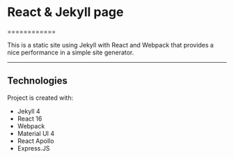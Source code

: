 # React & Jekyll page

============

This is a static site using Jekyll with React and Webpack that provides a nice performance in a simple site generator.

---

## Technologies

Project is created with:

- Jekyll 4
- React 16
- Webpack
- Material UI 4
- React Apollo
- Express.JS
